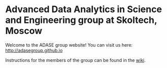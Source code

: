 # Advanced Data Analytics in Science and Engineering group at Skoltech, Moscow

Welcome to the ADASE group website!
You can visit us here: http://adasegroup.github.io

Instructions for the members of the group can be found in the [wiki](wiki).
